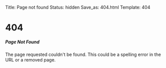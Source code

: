 Title: Page not found
Status: hidden
Save_as: 404.html
Template: 404

# 404

##### Page Not Found

The page requested couldn't be found. This could be a spelling error in the URL or a removed page.
